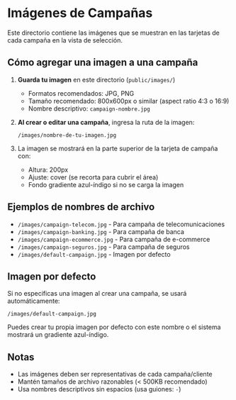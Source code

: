 # Imágenes de Campañas

Este directorio contiene las imágenes que se muestran en las tarjetas de cada campaña en la vista de selección.

## Cómo agregar una imagen a una campaña

1. **Guarda tu imagen** en este directorio (`public/images/`)
   - Formatos recomendados: JPG, PNG
   - Tamaño recomendado: 800x600px o similar (aspect ratio 4:3 o 16:9)
   - Nombre descriptivo: `campaign-nombre.jpg`

2. **Al crear o editar una campaña**, ingresa la ruta de la imagen:
   ```
   /images/nombre-de-tu-imagen.jpg
   ```

3. La imagen se mostrará en la parte superior de la tarjeta de campaña con:
   - Altura: 200px
   - Ajuste: cover (se recorta para cubrir el área)
   - Fondo gradiente azul-índigo si no se carga la imagen

## Ejemplos de nombres de archivo

- `/images/campaign-telecom.jpg` - Para campaña de telecomunicaciones
- `/images/campaign-banking.jpg` - Para campaña de banca
- `/images/campaign-ecommerce.jpg` - Para campaña de e-commerce
- `/images/campaign-seguros.jpg` - Para campaña de seguros
- `/images/default-campaign.jpg` - Imagen por defecto

## Imagen por defecto

Si no especificas una imagen al crear una campaña, se usará automáticamente:
```
/images/default-campaign.jpg
```

Puedes crear tu propia imagen por defecto con este nombre o el sistema mostrará un gradiente azul-índigo.

## Notas

- Las imágenes deben ser representativas de cada campaña/cliente
- Mantén tamaños de archivo razonables (< 500KB recomendado)
- Usa nombres descriptivos sin espacios (usa guiones: `-`)
